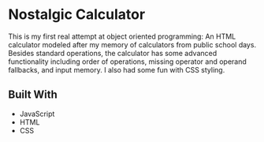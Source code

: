# Nostalgic Calculator

This is my first real attempt at object oriented programming: An HTML calculator modeled after my memory of calculators from public school days.
Besides standard operations, the calculator has some advanced functionality including order of operations, missing operator and operand fallbacks, and input memory. I also had some fun with CSS styling.

## Built With

* JavaScript
* HTML
* CSS